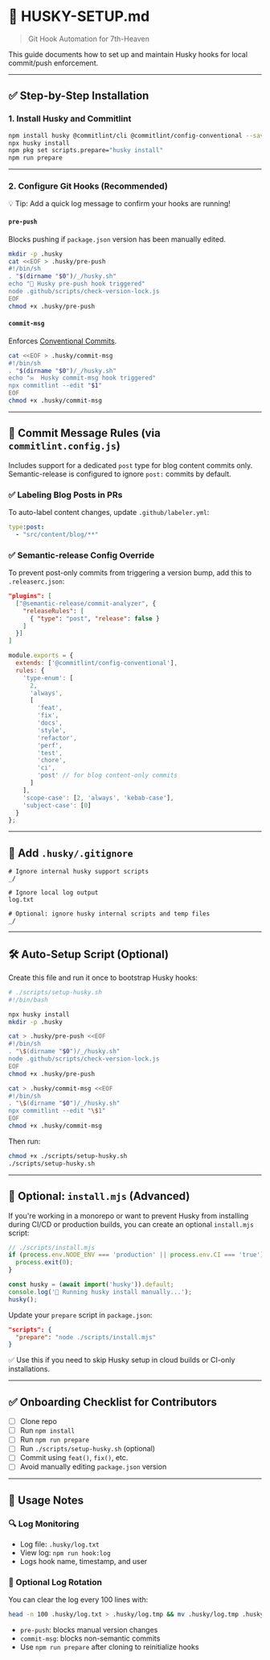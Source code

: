 # 🐶 HUSKY-SETUP.md
> Git Hook Automation for 7th-Heaven

This guide documents how to set up and maintain Husky hooks for local commit/push enforcement.

---

## ✅ Step-by-Step Installation

### 1. Install Husky and Commitlint
```bash
npm install husky @commitlint/cli @commitlint/config-conventional --save-dev
npx husky install
npm pkg set scripts.prepare="husky install"
npm run prepare
```

---

### 2. Configure Git Hooks (Recommended)

💡 Tip: Add a quick log message to confirm your hooks are running!

#### `pre-push`
Blocks pushing if `package.json` version has been manually edited.
```bash
mkdir -p .husky
cat <<EOF > .husky/pre-push
#!/bin/sh
. "$(dirname "$0")/_/husky.sh"
echo "🐶 Husky pre-push hook triggered"
node .github/scripts/check-version-lock.js
EOF
chmod +x .husky/pre-push
```

#### `commit-msg`
Enforces [Conventional Commits](https://www.conventionalcommits.org/).
```bash
cat <<EOF > .husky/commit-msg
#!/bin/sh
. "$(dirname "$0")/_/husky.sh"
echo "✉️  Husky commit-msg hook triggered"
npx commitlint --edit "$1"
EOF
chmod +x .husky/commit-msg
```

---

## 🧪 Commit Message Rules (via `commitlint.config.js`)

Includes support for a dedicated `post` type for blog content commits only. Semantic-release is configured to ignore `post:` commits by default.

### ✅ Labeling Blog Posts in PRs
To auto-label content changes, update `.github/labeler.yml`:
```yaml
type:post:
  - "src/content/blog/**"
```

### ✅ Semantic-release Config Override
To prevent post-only commits from triggering a version bump, add this to `.releaserc.json`:
```json
"plugins": [
  ["@semantic-release/commit-analyzer", {
    "releaseRules": [
      { "type": "post", "release": false }
    ]
  }]
]
```

```js
module.exports = {
  extends: ['@commitlint/config-conventional'],
  rules: {
    'type-enum': [
      2,
      'always',
      [
        'feat',
        'fix',
        'docs',
        'style',
        'refactor',
        'perf',
        'test',
        'chore',
        'ci',
        'post' // for blog content-only commits
      ]
    ],
    'scope-case': [2, 'always', 'kebab-case'],
    'subject-case': [0]
  }
};
```

---

## 📁 Add `.husky/.gitignore`
```gitignore
# Ignore internal husky support scripts
_/

# Ignore local log output
log.txt
```
```
# Optional: ignore husky internal scripts and temp files
_/
```

---

## 🛠️ Auto-Setup Script (Optional)

Create this file and run it once to bootstrap Husky hooks:

```bash
# ./scripts/setup-husky.sh
#!/bin/bash

npx husky install
mkdir -p .husky

cat > .husky/pre-push <<EOF
#!/bin/sh
. "\$(dirname "$0")/_/husky.sh"
node .github/scripts/check-version-lock.js
EOF
chmod +x .husky/pre-push

cat > .husky/commit-msg <<EOF
#!/bin/sh
. "\$(dirname "$0")/_/husky.sh"
npx commitlint --edit "\$1"
EOF
chmod +x .husky/commit-msg
```

Then run:
```bash
chmod +x ./scripts/setup-husky.sh
./scripts/setup-husky.sh
```

---

## 🚧 Optional: `install.mjs` (Advanced)

If you're working in a monorepo or want to prevent Husky from installing during CI/CD or production builds, you can create an optional `install.mjs` script:

```js
// ./scripts/install.mjs
if (process.env.NODE_ENV === 'production' || process.env.CI === 'true') {
  process.exit(0);
}

const husky = (await import('husky')).default;
console.log('🐶 Running husky install manually...');
husky();
```

Update your `prepare` script in `package.json`:
```json
"scripts": {
  "prepare": "node ./scripts/install.mjs"
}
```

✅ Use this if you need to skip Husky setup in cloud builds or CI-only installations.

---

## ✅ Onboarding Checklist for Contributors
- [ ] Clone repo
- [ ] Run `npm install`
- [ ] Run `npm run prepare`
- [ ] Run `./scripts/setup-husky.sh` (optional)
- [ ] Commit using `feat()`, `fix()`, etc.
- [ ] Avoid manually editing `package.json` version

---

## 🔁 Usage Notes

### 🔍 Log Monitoring
- Log file: `.husky/log.txt`
- View log: `npm run hook:log`
- Logs hook name, timestamp, and user

### 🔁 Optional Log Rotation
You can clear the log every 100 lines with:
```bash
head -n 100 .husky/log.txt > .husky/log.tmp && mv .husky/log.tmp .husky/log.txt
```
- `pre-push`: blocks manual version changes
- `commit-msg`: blocks non-semantic commits
- Use `npm run prepare` after cloning to reinitialize hooks
